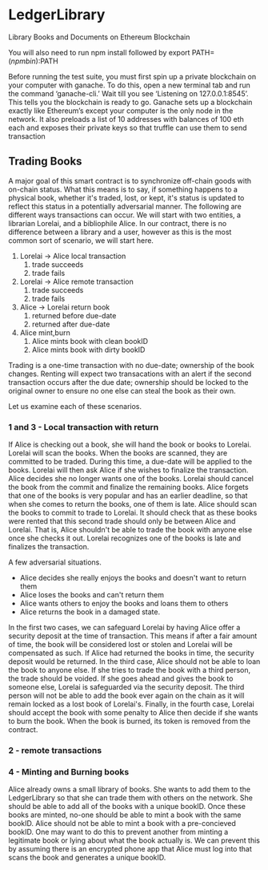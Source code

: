 # LedgerLibrary
Library Books and Documents on Ethereum Blockchain

You will also need to run npm install followed by export PATH=$(npm bin):$PATH

Before running the test suite, you must first spin up a private blockchain on your computer with
ganache.  To do this, open a new terminal tab and run the command ‘ganache-cli.’  Wait till you
see ‘Listening on 127.0.0.1:8545’.  This tells you the blockchain is ready to go.  Ganache sets up a
blockchain exactly like Ethereum’s except your computer is the only node in the network.  It also
preloads a list of 10 addresses with balances of 100 eth each and exposes their private keys so that
truffle can use them to send transaction


## Trading Books

A major goal of this smart contract is to synchronize off-chain goods with on-chain status. What this means
is to say, if something happens to a physical book, whether it's traded, lost, or kept, it's status is updated
to reflect this status in a potentially adversarial manner. The following are different ways transactions can occur.
We will start with two entities, a librarian Lorelai, and a bibliophile Alice. In our contract, there is no difference
between a library and a user, however as this is the most common sort of scenario, we will start here.


1. Lorelai -> Alice local transaction
   1. trade succeeds
   2. trade fails
2. Lorelai -> Alice remote transaction
   1. trade succeeds
   2. trade fails
3. Alice -> Lorelai return book
   1. returned before due-date
   2. returned after due-date
4. Alice mint,burn
   1. Alice mints book with clean bookID
   2. Alice mints book with dirty bookID

Trading is a one-time transaction with no due-date; ownership of the book changes. Renting will expect two
transacations with an alert if the second transaction occurs after the due date; ownership should be locked to the
original owner to ensure no one else can steal the book as their own.

Let us examine each of these scenarios.

### 1 and 3 - Local transaction with return

If Alice is checking out a book, she will hand the book or books to Lorelai. Lorelai will scan the books. When the
books are scanned, they are committed to be traded. During this time, a due-date will be applied to the books.
Lorelai will then ask Alice if she wishes to finalize the transaction. Alice decides she no longer wants one of the
books. Lorelai should cancel the book from the commit and finalize the remaining books.  Alice forgets that one of the
books is very popular and has an earlier deadline, so that when she comes to return the books, one of them is late.
Alice should scan the books to commit to trade to Lorelai. It should check that as these books were rented that this
second trade should only be between Alice and Lorelai. That is, Alice shouldn't be able to trade the book with anyone
else once she checks it out. Lorelai recognizes one of the books is late and finalizes the transaction.

A few adversarial situations.
 - Alice decides she really enjoys the books and doesn't want to return them
 - Alice loses the books and can't return them
 - Alice wants others to enjoy the books and loans them to others
 - Alice returns the book in a damaged state.

In the first two cases, we can safeguard Lorelai by having Alice offer a security deposit at the time of transaction.
This means if after a fair amount of time, the book will be considered lost or stolen and Lorelai will be compensated
as such. If Alice had returned the books in time, the security deposit would be returned. In the third case, Alice should
not be able to loan the book to anyone else. If she tries to trade the book with a third person, the trade should be voided.
If she goes ahead and gives the book to someone else, Lorelai is safeguarded via the security deposit. The third person
will not be able to add the book ever again on the chain as it will remain locked as a lost book of Lorelai's. Finally,
in the fourth case, Lorelai should accept the book with some penalty to Alice then decide if she wants to burn the book.
When the book is burned, its token is removed from the contract.

### 2 - remote transactions

### 4 - Minting and Burning books

Alice already owns a small library of books. She wants to add them to the LedgerLibrary so that she can trade them with
others on the network. She should be able to add all of the books with a unique bookID. Once these books are minted, no-one
should be able to mint a book with the same bookID. Alice should not be able to mint a book with a pre-concieved bookID. One
may want to do this to prevent another from minting a legitimate book or lying about what the book actually is. We can prevent
this by assuming there is an encrypted phone app that Alice must log into that scans the book and generates a unique bookID.